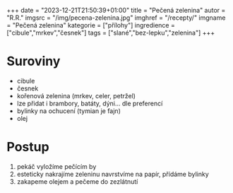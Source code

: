 +++
date = "2023-12-21T21:50:39+01:00"
title = "Pečená zelenina"
autor = "R.R."
imgsrc = "/img/pecena-zelenina.jpg"
imghref = "/recepty/"
imgname = "Pečená zelenina"
kategorie = ["přílohy"]
ingredience = ["cibule","mrkev","česnek"]
tags = ["slané","bez-lepku","zelenina"]
+++

# Suroviny 
- cibule
- česnek
- kořenová zelenina (mrkev, celer, petržel)
- lze přidat i brambory, batáty, dýni... dle preferencí 
- bylinky na ochucení (tymian je fajn)
- olej 


# Postup

1. pekáč vyložíme pečícím by
2. esteticky nakrajíme zeleninu navrstvíme na papír, přídáme bylinky
3. zakapeme olejem a pečeme do zezlátnutí



<!--
-->

